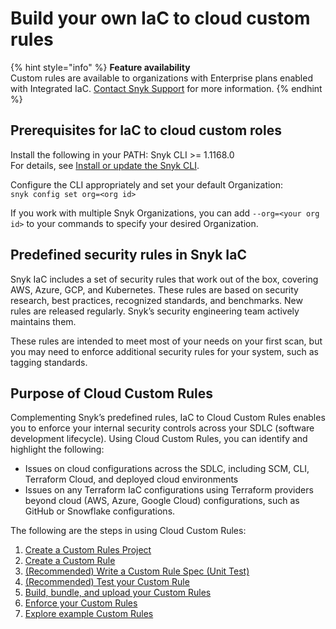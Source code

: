 # Build your own IaC to cloud custom rules

{% hint style="info" %}
**Feature availability**\
Custom rules are available to organizations with Enterprise plans enabled with Integrated IaC. [Contact Snyk Support](https://support.snyk.io/hc/en-us/requests/new) for more information.
{% endhint %}

## Prerequisites for IaC to cloud custom roles

Install the following in your PATH: Snyk CLI >= 1.1168.0\
For details, see [Install or update the Snyk CLI](../../../snyk-cli/install-the-snyk-cli/).

Configure the CLI appropriately and set your default Organization:\
`snyk config set org=<org id>`

If you work with multiple Snyk Organizations, you can add `--org=<your org id>` to your commands to specify your desired Organization.

## Predefined security rules in Snyk IaC

Snyk IaC includes a set of security rules that work out of the box, covering AWS, Azure, GCP, and Kubernetes. These rules are based on security research, best practices, recognized standards, and benchmarks. New rules are released regularly. Snyk’s security engineering team actively maintains them.

These rules are intended to meet most of your needs on your first scan, but you may need to enforce additional security rules for your system, such as tagging standards.

## Purpose of Cloud Custom Rules

Complementing Snyk’s predefined rules, IaC to Cloud Custom Rules enables you to enforce your internal security controls across your SDLC (software development lifecycle). Using Cloud Custom Rules, you can identify and highlight the following:

* Issues on cloud configurations across the SDLC, including SCM, CLI, Terraform Cloud, and deployed cloud environments
* Issues on any Terraform IaC configurations using Terraform providers beyond cloud (AWS, Azure, Google Cloud) configurations, such as GitHub or Snowflake configurations.

The following are the steps in using Cloud Custom Rules:

1. [Create a Custom Rules Project](create-a-custom-rules-project.md)
2. [Create a Custom Rule](create-a-custom-rule.md)
3. [(Recommended) Write a Custom Rule Spec (Unit Test)](recommended-write-a-custom-rule-spec-unit-test.md)
4. [(Recommended) Test your Custom Rule](recommended-test-your-custom-rule.md)
5. [Build, bundle, and upload your Custom Rules](build-bundle-and-upload-your-custom-rules.md)
6. [Enforce your Custom Rules](enforce-your-custom-rules.md)
7. [Explore example Custom Rules](explore-example-custom-rules.md)
